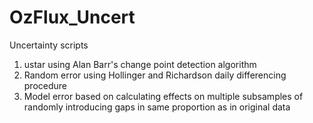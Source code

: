OzFlux_Uncert
=============

Uncertainty scripts

1) ustar using Alan Barr's change point detection algorithm
2) Random error using Hollinger and Richardson daily differencing procedure
3) Model error based on calculating effects on multiple subsamples of randomly introducing gaps in same proportion as in original data
